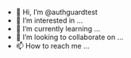 - 👋 Hi, I’m @authguardtest
- 👀 I’m interested in ...
- 🌱 I’m currently learning ...
- 💞️ I’m looking to collaborate on ...
- 📫 How to reach me ...

<!---
authguardtest/authguardtest is a ✨ special ✨ repository because its `README.md` (this file) appears on your GitHub profile.
You can click the Preview link to take a look at your changes.
--->

